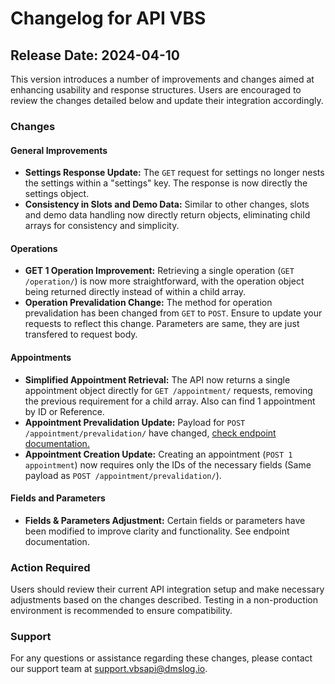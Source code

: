 # Changelog for API VBS

## Release Date: 2024-04-10

This version introduces a number of improvements and changes aimed at enhancing usability and response structures. Users are encouraged to review the changes detailed below and update their integration accordingly.

### Changes

#### General Improvements
- **Settings Response Update:** The `GET` request for settings no longer nests the settings within a "settings" key. The response is now directly the settings object.
- **Consistency in Slots and Demo Data:** Similar to other changes, slots and demo data handling now directly return objects, eliminating child arrays for consistency and simplicity.

#### Operations
- **GET 1 Operation Improvement:** Retrieving a single operation (`GET /operation/`) is now more straightforward, with the operation object being returned directly instead of within a child array.
- **Operation Prevalidation Change:** The method for operation prevalidation has been changed from `GET` to `POST`. Ensure to update your requests to reflect this change. Parameters are same, they are just transfered to request body.

#### Appointments
- **Simplified Appointment Retrieval:** The API now returns a single appointment object directly for `GET /appointment/` requests, removing the previous requirement for a child array. Also can find 1 appointment by ID or Reference.
- **Appointment Prevalidation Update:** Payload for `POST /appointment/prevalidation/` have changed, [check endpoint documentation.]([url](https://documenter.getpostman.com/view/15107629/2sA2r9VhiD#6a73ffca-4479-460f-9b53-5ea712f3a608))
- **Appointment Creation Update:** Creating an appointment (`POST 1 appointment`) now requires only the IDs of the necessary fields (Same payload as `POST /appointment/prevalidation/`).


#### Fields and Parameters
- **Fields & Parameters Adjustment:** Certain fields or parameters have been modified to improve clarity and functionality. See endpoint documentation.

### Action Required
Users should review their current API integration setup and make necessary adjustments based on the changes described. Testing in a non-production environment is recommended to ensure compatibility.

### Support
For any questions or assistance regarding these changes, please contact our support team at support.vbsapi@dmslog.io.

